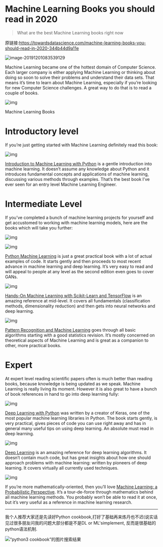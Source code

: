 # Machine Learning Books you should read in 2020

> What are the best Machine Learning books right now

原链接:https://towardsdatascience.com/machine-learning-books-you-should-read-in-2020-344b44d9a11e

![image-20191201083539129](https://cy-1256894686.cos.ap-beijing.myqcloud.com/2019-12-01-003539.png)

Machine Learning became one of the hottest domain of Computer Science. Each larger company is either applying Machine Learning or thinking about doing so soon to solve their problems and understand their data sets. That means it’s time to learn about Machine Learning, especially if you’re looking for new Computer Science challenges. A great way to do that is to read a couple of books.

![img](https://cy-1256894686.cos.ap-beijing.myqcloud.com/2019-12-01-003622.jpg)

Machine Learning Books

# Introductory level

If you’re just getting started with Machine Learning definitely read this book:

![img](https://cy-1256894686.cos.ap-beijing.myqcloud.com/2019-12-01-003614.png)

[Introduction to Machine Learning with Python](https://www.amazon.com/gp/product/1449369413/ref=as_li_tl?ie=UTF8&camp=1789&creative=9325&creativeASIN=1449369413&linkCode=as2&tag=petacrunch-20&linkId=8669cacfe298d25c2832d9062642dd44) is a gentle introduction into machine learning. It doesn’t assume any knowledge about Python and it introduces fundamental concepts and applications of machine learning, discussing various methods through examples. That’s the best book I’ve ever seen for an entry level Machine Learning Engineer.

# Intermediate Level

If you’ve completed a bunch of machine learning projects for yourself and get accustomed to working with machine learning models, here are the books which will take you further:

![img](https://cy-1256894686.cos.ap-beijing.myqcloud.com/2019-12-01-003612.png)

![img](https://cy-1256894686.cos.ap-beijing.myqcloud.com/2019-12-01-3613.png)

[Python Machine Learning](https://www.amazon.com/gp/product/1789955750/ref=as_li_tl?ie=UTF8&camp=1789&creative=9325&creativeASIN=1789955750&linkCode=as2&tag=petacrunch-20&linkId=cc65892b0564ce32cee20536fb70b29c) is just a great practical book with a lot of actual examples of code. It starts gently and then proceeds to most recent advance in machine learning and deep learning. It’s very easy to read and will appeal to people at any level as the second edition even goes to cover GANs.



![img](https://cy-1256894686.cos.ap-beijing.myqcloud.com/2019-12-01-3619.png)

[Hands-On Machine Learning with Scikit-Learn and TensorFlow](https://www.amazon.com/gp/product/1491962291/ref=as_li_tl?ie=UTF8&camp=1789&creative=9325&creativeASIN=1491962291&linkCode=as2&tag=petacrunch-20&linkId=8d26b4a376e2e4f6d50deec487694bce) is an amazing reference at mid-level. It covers all fundamentals (classification methods, dimensionality reduction) and then gets into neural networks and deep learning.



![img](https://cy-1256894686.cos.ap-beijing.myqcloud.com/2019-12-01-003615.png)

[Pattern Recognition and Machine Learning](https://www.amazon.com/gp/product/0387310738/ref=as_li_tl?ie=UTF8&camp=1789&creative=9325&creativeASIN=0387310738&linkCode=as2&tag=petacrunch-20&linkId=11e0911952bfc7a8adf52b3eae0f461c) goes through all basic algorithms starting with a good statistics revision. It’s mostly concerned on theoretical aspects of Machine Learning and is great as a companion to other, more practical books.

# Expert

At expert level reading scientific papers often is much better than reading books, because knowledge is being updated as we speak. Machine Learning is really living its moment. However it is also great to have a bunch of book references in hand to go into deep learning fully:



![img](https://cy-1256894686.cos.ap-beijing.myqcloud.com/2019-12-01-003616.png)

[Deep Learning with Python](https://www.amazon.com/gp/product/1617294438/ref=as_li_tl?ie=UTF8&camp=1789&creative=9325&creativeASIN=1617294438&linkCode=as2&tag=petacrunch-20&linkId=fa7304c5324df649a4ba536bd74927d2) was written by a creator of Keras, one of the most popular machine learning libraries in Python. The book starts gently, is very practical, gives pieces of code you can use right away and has in general many useful tips on using deep learning. An absolute must read in deep learning.



![img](https://cy-1256894686.cos.ap-beijing.myqcloud.com/2019-12-01-003617.png)

[Deep Learning](https://www.amazon.com/gp/product/0262035618/ref=as_li_tl?ie=UTF8&camp=1789&creative=9325&creativeASIN=0262035618&linkCode=as2&tag=petacrunch-20&linkId=00701393c949f16bfd3a89d9c3240b35) is an amazing reference for deep learning algorithms. It doesn’t contain much code, but has great insights about how one should approach problems with machine learning: written by pioneers of deep learning. It covers virtually all currently used techniques.



![img](https://cy-1256894686.cos.ap-beijing.myqcloud.com/2019-12-01-003620.png)

If you’re more mathematically-oriented, then you’ll love [Machine Learning: a Probabilistic Perspective](https://www.amazon.com/gp/product/0262018020/ref=as_li_tl?ie=UTF8&camp=1789&creative=9325&creativeASIN=0262018020&linkCode=as2&tag=petacrunch-20&linkId=a52c63d00ba9f01f29e1db95d6b4c171). It’s a tour-de-force through mathematics behind all machine learning methods. You probably won’t be able to read it at once, but it’s very useful as a reference in machine learning research.

----

我个人推荐大家还是先读好Python cookbook,打好了基础再来炼丹也不迟(说实话见过很多朋友问我的问题大部分都是不是DL or ML'simplement, 反而是很基础的python语法机制.

![“python3 cookbook”的图片搜索结果](https://cy-1256894686.cos.ap-beijing.myqcloud.com/2019-12-01-004021.jpg)


